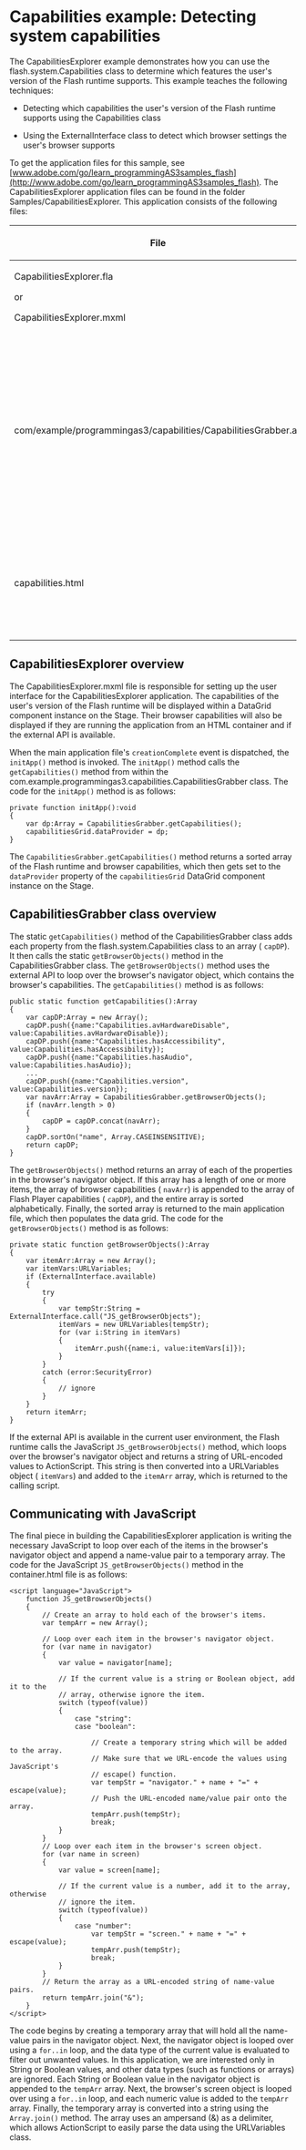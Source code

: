 # Capabilities example: Detecting system capabilities

<div>

The CapabilitiesExplorer example demonstrates how you can use the
flash.system.Capabilities class to determine which features the user's version
of the Flash runtime supports. This example teaches the following techniques:

- Detecting which capabilities the user's version of the Flash runtime supports
  using the Capabilities class

- Using the ExternalInterface class to detect which browser settings the user's
  browser supports

To get the application files for this sample, see
[www.adobe.com/go/learn_programmingAS3samples_flash](http://www.adobe.com/go/learn_programmingAS3samples_flash).
The CapabilitiesExplorer application files can be found in the folder
Samples/CapabilitiesExplorer. This application consists of the following files:

<div>

<table>
<colgroup>
<col style="width: 50%" />
<col style="width: 50%" />
</colgroup>
<thead>
<tr class="header">
<th><p>File</p></th>
<th><p>Description</p></th>
</tr>
</thead>
<tbody>
<tr class="odd">
<td><p>CapabilitiesExplorer.fla</p>
<p>or</p>
<p>CapabilitiesExplorer.mxml</p></td>
<td><p>The main application file in Flash (FLA) or Flex (MXML).</p></td>
</tr>
<tr class="even">
<td><p>com/example/programmingas3/capabilities/CapabilitiesGrabber.as</p></td>
<td><p>The class that provides the main functionality of the
application, including adding the system Capabilities to an array,
sorting the items, and using the ExternalInterface class to retrieve
browser capabilities.</p></td>
</tr>
<tr class="odd">
<td><p>capabilities.html</p></td>
<td><p>An HTML container that contains the necessary JavaScript to
communicate with the external API.</p></td>
</tr>
</tbody>
</table>

</div>

</div>

<div>

## CapabilitiesExplorer overview

<div>

The CapabilitiesExplorer.mxml file is responsible for setting up the user
interface for the CapabilitiesExplorer application. The capabilities of the
user's version of the Flash runtime will be displayed within a DataGrid
component instance on the Stage. Their browser capabilities will also be
displayed if they are running the application from an HTML container and if the
external API is available.

When the main application file's `creationComplete` event is dispatched, the
`initApp()` method is invoked. The `initApp()` method calls the
`getCapabilities()` method from within the
com.example.programmingas3.capabilities.CapabilitiesGrabber class. The code for
the `initApp()` method is as follows:

    private function initApp():void
    {
        var dp:Array = CapabilitiesGrabber.getCapabilities();
        capabilitiesGrid.dataProvider = dp;
    }

The `CapabilitiesGrabber.getCapabilities()` method returns a sorted array of the
Flash runtime and browser capabilities, which then gets set to the
`dataProvider` property of the `capabilitiesGrid` DataGrid component instance on
the Stage.

</div>

</div>

<div>

## CapabilitiesGrabber class overview

<div>

The static `getCapabilities()` method of the CapabilitiesGrabber class adds each
property from the flash.system.Capabilities class to an array ( `capDP`). It
then calls the static `getBrowserObjects()` method in the CapabilitiesGrabber
class. The `getBrowserObjects()` method uses the external API to loop over the
browser's navigator object, which contains the browser's capabilities. The
`getCapabilities()` method is as follows:

    public static function getCapabilities():Array
    {
        var capDP:Array = new Array();
        capDP.push({name:"Capabilities.avHardwareDisable", value:Capabilities.avHardwareDisable});
        capDP.push({name:"Capabilities.hasAccessibility", value:Capabilities.hasAccessibility});
        capDP.push({name:"Capabilities.hasAudio", value:Capabilities.hasAudio});
        ...
        capDP.push({name:"Capabilities.version", value:Capabilities.version});
        var navArr:Array = CapabilitiesGrabber.getBrowserObjects();
        if (navArr.length > 0)
        {
            capDP = capDP.concat(navArr);
        }
        capDP.sortOn("name", Array.CASEINSENSITIVE);
        return capDP;
    }

The `getBrowserObjects()` method returns an array of each of the properties in
the browser's navigator object. If this array has a length of one or more items,
the array of browser capabilities ( `navArr`) is appended to the array of Flash
Player capabilities ( `capDP`), and the entire array is sorted alphabetically.
Finally, the sorted array is returned to the main application file, which then
populates the data grid. The code for the `getBrowserObjects()` method is as
follows:

    private static function getBrowserObjects():Array
    {
        var itemArr:Array = new Array();
        var itemVars:URLVariables;
        if (ExternalInterface.available)
        {
            try
            {
                var tempStr:String = ExternalInterface.call("JS_getBrowserObjects");
                itemVars = new URLVariables(tempStr);
                for (var i:String in itemVars)
                {
                    itemArr.push({name:i, value:itemVars[i]});
                }
            }
            catch (error:SecurityError)
            {
                // ignore
            }
        }
        return itemArr;
    }

If the external API is available in the current user environment, the Flash
runtime calls the JavaScript `JS_getBrowserObjects()` method, which loops over
the browser's navigator object and returns a string of URL-encoded values to
ActionScript. This string is then converted into a URLVariables object (
`itemVars`) and added to the `itemArr` array, which is returned to the calling
script.

</div>

</div>

<div>

## Communicating with JavaScript

<div>

The final piece in building the CapabilitiesExplorer application is writing the
necessary JavaScript to loop over each of the items in the browser's navigator
object and append a name-value pair to a temporary array. The code for the
JavaScript `JS_getBrowserObjects()` method in the container.html file is as
follows:

    <script language="JavaScript">
        function JS_getBrowserObjects()
        {
            // Create an array to hold each of the browser's items.
            var tempArr = new Array();

            // Loop over each item in the browser's navigator object.
            for (var name in navigator)
            {
                var value = navigator[name];

                // If the current value is a string or Boolean object, add it to the
                // array, otherwise ignore the item.
                switch (typeof(value))
                {
                    case "string":
                    case "boolean":

                        // Create a temporary string which will be added to the array.
                        // Make sure that we URL-encode the values using JavaScript's
                        // escape() function.
                        var tempStr = "navigator." + name + "=" + escape(value);
                        // Push the URL-encoded name/value pair onto the array.
                        tempArr.push(tempStr);
                        break;
                }
            }
            // Loop over each item in the browser's screen object.
            for (var name in screen)
            {
                var value = screen[name];

                // If the current value is a number, add it to the array, otherwise
                // ignore the item.
                switch (typeof(value))
                {
                    case "number":
                        var tempStr = "screen." + name + "=" + escape(value);
                        tempArr.push(tempStr);
                        break;
                }
            }
            // Return the array as a URL-encoded string of name-value pairs.
            return tempArr.join("&");
        }
    </script>

The code begins by creating a temporary array that will hold all the name-value
pairs in the navigator object. Next, the navigator object is looped over using a
`for..in` loop, and the data type of the current value is evaluated to filter
out unwanted values. In this application, we are interested only in String or
Boolean values, and other data types (such as functions or arrays) are ignored.
Each String or Boolean value in the navigator object is appended to the
`tempArr` array. Next, the browser's screen object is looped over using a
`for..in` loop, and each numeric value is added to the `tempArr` array. Finally,
the temporary array is converted into a string using the `Array.join()` method.
The array uses an ampersand (&) as a delimiter, which allows ActionScript to
easily parse the data using the URLVariables class.

</div>

</div>

<div>

<div>

</div>

</div>

